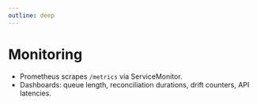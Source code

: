 ```yaml
---
outline: deep
---
```


# Monitoring

- Prometheus scrapes `/metrics` via ServiceMonitor.
- Dashboards: queue length, reconciliation durations, drift counters, API latencies.

